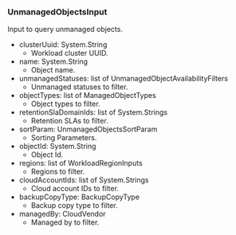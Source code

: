 ### UnmanagedObjectsInput
Input to query unmanaged objects.

- clusterUuid: System.String
  - Workload cluster UUID.
- name: System.String
  - Object name.
- unmanagedStatuses: list of UnmanagedObjectAvailabilityFilters
  - Unmanaged statuses to filter.
- objectTypes: list of ManagedObjectTypes
  - Object types to filter.
- retentionSlaDomainIds: list of System.Strings
  - Retention SLAs to filter.
- sortParam: UnmanagedObjectsSortParam
  - Sorting Parameters.
- objectId: System.String
  - Object Id.
- regions: list of WorkloadRegionInputs
  - Regions to filter.
- cloudAccountIds: list of System.Strings
  - Cloud account IDs to filter.
- backupCopyType: BackupCopyType
  - Backup copy type to filter.
- managedBy: CloudVendor
  - Managed by to filter.
